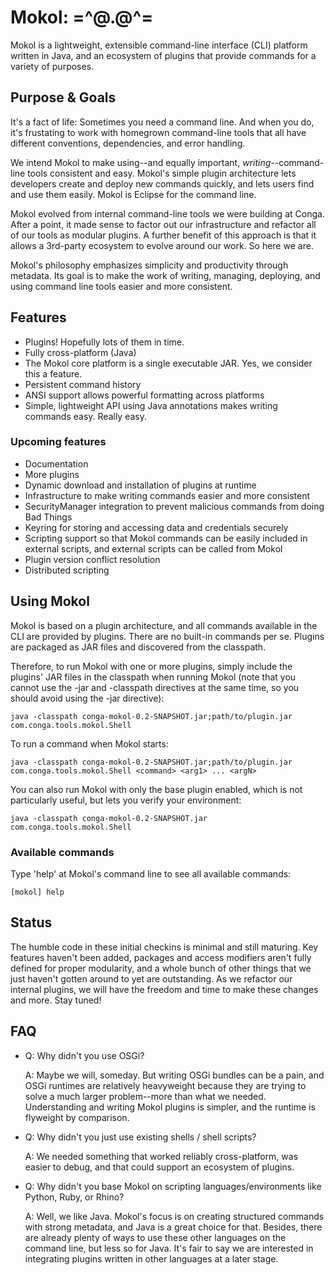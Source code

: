 Mokol: =^@.@^=
=====

Mokol is a lightweight, extensible command-line interface (CLI) platform written in Java, and an ecosystem of plugins that provide commands for a variety of purposes.

## Purpose & Goals
It's a fact of life: Sometimes you need a command line. And when you do, it's frustating to work with homegrown command-line tools that all have different conventions, dependencies, and error handling.

We intend Mokol to make using--and equally important, *writing*--command-line tools consistent and easy. Mokol's simple plugin architecture lets developers create and deploy new commands quickly, and lets users find and use them easily. Mokol is Eclipse for the command line.

Mokol evolved from internal command-line tools we were building at Conga. After a point, it made sense to factor out our infrastructure and refactor all of our tools as modular plugins. A further benefit of this approach is that it allows a 3rd-party ecosystem to evolve around our work. So here we are.

Mokol's philosophy emphasizes simplicity and productivity through metadata. Its goal is to make the work of writing, managing, deploying, and using command line tools easier and more consistent.

## Features
- Plugins! Hopefully lots of them in time.
- Fully cross-platform (Java)
- The Mokol core platform is a single executable JAR. Yes, we consider this a feature.
- Persistent command history
- ANSI support allows powerful formatting across platforms
- Simple, lightweight API using Java annotations makes writing commands easy. Really easy.

### Upcoming features
- Documentation
- More plugins
- Dynamic download and installation of plugins at runtime
- Infrastructure to make writing commands easier and more consistent
- SecurityManager integration to prevent malicious commands from doing Bad Things
- Keyring for storing and accessing data and credentials securely
- Scripting support so that Mokol commands can be easily included in external scripts, and external scripts can be called from Mokol
- Plugin version conflict resolution
- Distributed scripting
	
## Using Mokol

Mokol is based on a plugin architecture, and all commands available in the CLI are provided by plugins. There are no built-in commands per se. Plugins are packaged as JAR files and discovered from the classpath.

Therefore, to run Mokol with one or more plugins, simply include the plugins' JAR files in the classpath when running Mokol (note that you cannot use the -jar and -classpath directives at the same time, so you should avoid using the -jar directive):

    java -classpath conga-mokol-0.2-SNAPSHOT.jar;path/to/plugin.jar com.conga.tools.mokol.Shell

To run a command when Mokol starts:

    java -classpath conga-mokol-0.2-SNAPSHOT.jar;path/to/plugin.jar com.conga.tools.mokol.Shell <command> <arg1> ... <argN>

You can also run Mokol with only the base plugin enabled, which is not particularly useful, but lets you verify your environment:

    java -classpath conga-mokol-0.2-SNAPSHOT.jar com.conga.tools.mokol.Shell
    
### Available commands

Type 'help' at Mokol's command line to see all available commands:

    [mokol] help

## Status

The humble code in these initial checkins is minimal and still maturing. Key features haven't been added, packages and access modifiers aren't fully defined for proper modularity, and a whole bunch of other things that we just haven't gotten around to yet are outstanding. As we refactor our internal plugins, we will have the freedom and time to make these changes and more. Stay tuned!

## FAQ
- Q: Why didn't you use OSGi?

	A: Maybe we will, someday. But writing OSGi bundles can be a pain, and OSGi runtimes are relatively heavyweight because they are trying to solve a much larger problem--more than what we needed. Understanding and writing Mokol plugins is simpler, and the runtime is flyweight by comparison.

- Q: Why didn't you just use existing shells / shell scripts?

	A: We needed something that worked reliably cross-platform, was easier to debug, and that could support an ecosystem of plugins.

- Q: Why didn't you base Mokol on scripting languages/environments like Python, Ruby, or Rhino?

	A: Well, we like Java. Mokol's focus is on creating structured commands with strong metadata, and Java is a great choice for that. Besides, there are already plenty of ways to use these other languages on the command line, but less so for Java. It's fair to say we are interested in integrating plugins written in other languages at a later stage.